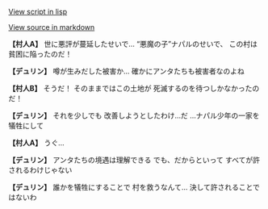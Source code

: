[View script in lisp](../scripts/1230702.txt)

[View source in markdown](1230702.md)

**【村人A】**
世に悪評が蔓延したせいで…
“悪魔の子”ナパルのせいで、
この村は貧困に陥ったのだ！

**【デュリン】**
噂が生みだした被害か…
確かにアンタたちも被害者なのよね

**【村人B】**
そうだ！
そのままではこの土地が
死滅するのを待つしかなかったのだ！

**【デュリン】**
それを少しでも
改善しようとしたわけ…だ
…ナパル少年の一家を犠牲にして

**【村人A】**
うぐ…

**【デュリン】**
アンタたちの境遇は理解できる
でも、だからといって
すべてが許されるわけじゃない

**【デュリン】**
誰かを犠牲にすることで
村を救うなんて…
決して許されることではないわ
